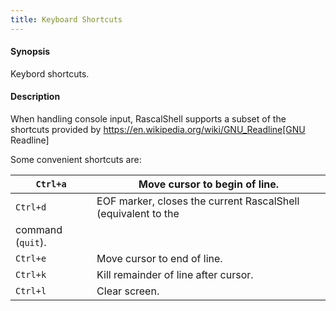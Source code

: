 ```yaml
---
title: Keyboard Shortcuts
---
```


#### Synopsis

Keybord shortcuts.

#### Description

When handling console input, RascalShell supports a subset of the shortcuts provided by
https://en.wikipedia.org/wiki/GNU_Readline[GNU Readline]

Some convenient shortcuts are:

| `Ctrl+a`  | Move cursor to begin of line. |
| --- | --- |
| `Ctrl+d`  | EOF marker, closes the current RascalShell (equivalent to the |
   command (`quit`). |
| `Ctrl+e`  | Move cursor to end of line. |
| `Ctrl+k`  | Kill remainder of line after cursor. |
| `Ctrl+l`  | Clear screen. |

